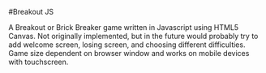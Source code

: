 

#Breakout JS

A Breakout or Brick Breaker game written in Javascript using HTML5 Canvas. Not originally implemented, but in the future would probably try to add welcome screen, losing screen, and choosing different difficulties. Game size dependent on browser window and works on mobile devices with touchscreen.
